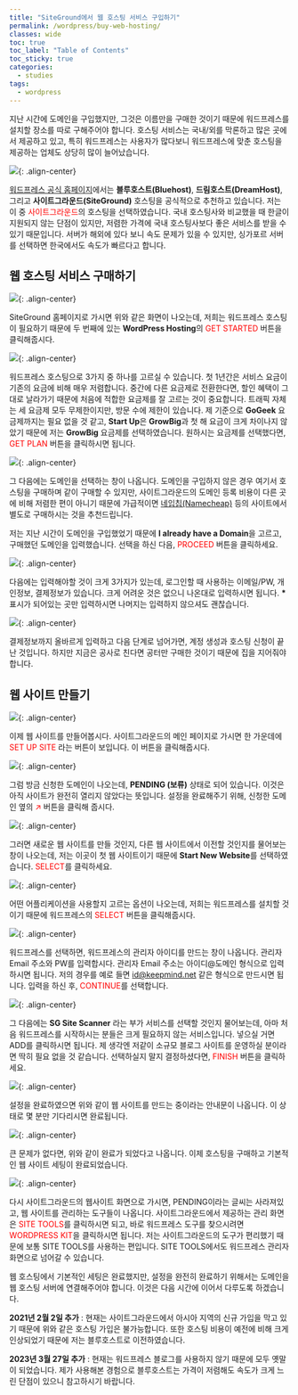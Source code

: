 ```yaml
---
title: "SiteGround에서 웹 호스팅 서비스 구입하기"
permalink: /wordpress/buy-web-hosting/
classes: wide
toc: true
toc_label: "Table of Contents"
toc_sticky: true
categories:
  - studies
tags:
  - wordpress
---
```


지난 시간에 도메인을 구입했지만, 그것은 이름만을 구매한 것이기 때문에 워드프레스를 설치할 장소를 따로 구해주어야 합니다. 호스팅 서비스는 국내/외를 막론하고 많은 곳에서 제공하고 있고, 특히 워드프레스는 사용자가 많다보니 워드프레스에 맞춘 호스팅을 제공하는 업체도 상당히 많이 늘어났습니다.

![](https://github.com/JoonsuRyu/images/blob/master/WordPress/002/01.png?raw=true){: .align-center}

[워드프레스 공식 홈페이지](https://wordpress.org/hosting/)에서는 **블루호스트(Bluehost)**, **드림호스트(DreamHost)**, 그리고 **사이트그라운드(SiteGround)** 호스팅을 공식적으로 추천하고 있습니다. 저는 이 중 <span style="color:red">사이트그라운드</span>의 호스팅을 선택하였습니다. 국내 호스팅사와 비교했을 때 한글이 지원되지 않는 단점이 있지만, 저렴한 가격에 국내 호스팅사보다 좋은 서비스를 받을 수 있기 때문입니다. 서버가 해외에 있다 보니 속도 문제가 있을 수 있지만, 싱가포르 서버를 선택하면 한국에서도 속도가 빠르다고 합니다.

## 웹 호스팅 서비스 구매하기

![](https://github.com/JoonsuRyu/images/blob/master/WordPress/002/02.png?raw=true){: .align-center}

SiteGround 홈페이지로 가시면 위와 같은 화면이 나오는데, 저희는 워드프레스 호스팅이 필요하기 때문에 두 번째에 있는 **WordPress Hosting**의 <span style="color:red">GET STARTED</span> 버튼을 클릭해줍시다.

![](https://github.com/JoonsuRyu/images/blob/master/WordPress/002/03.png?raw=true){: .align-center}

워드프레스 호스팅으로 3가지 중 하나를 고르실 수 있습니다. 첫 1년간은 서비스 요금이 기존의 요금에 비해 매우 저렴합니다. 중간에 다른 요금제로 전환한다면, 할인 혜택이 그대로 날라가기 때문에 처음에 적합한 요금제를 잘 고르는 것이 중요합니다. 트래픽 자체는 세 요금제 모두 무제한이지만, 방문 수에 제한이 있습니다. 제 기준으로 **GoGeek** 요금제까지는 필요 없을 것 같고, **Start Up**은 **GrowBig**과 첫 해 요금이 크게 차이나지 않았기 때문에 저는 **GrowBig** 요금제를 선택하였습니다. 원하시는 요금제를 선택했다면, <span style="color:red">GET PLAN</span> 버튼을 클릭하시면 됩니다.

![](https://github.com/JoonsuRyu/images/blob/master/WordPress/002/04.png?raw=true){: .align-center}

그 다음에는 도메인을 선택하는 창이 나옵니다. 도메인을 구입하지 않은 경우 여기서 호스팅을 구매하며 같이 구매할 수 있지만, 사이트그라운드의 도메인 등록 비용이 다른 곳에 비해 저렴한 편이 아니기 때문에 가급적이면 [네입칩(Namecheap)](https://www.namecheap.com/) 등의 사이트에서 별도로 구매하시는 것을 추천드립니다.

저는 지난 시간이 도메인을 구입했었기 때문에 **I already have a Domain**을 고르고, 구매했던 도메인을 입력했습니다. 선택을 하신 다음, <span style="color:red">PROCEED</span> 버튼을 클릭하세요.

![](https://github.com/JoonsuRyu/images/blob/master/WordPress/002/05.png?raw=true){: .align-center}

다음에는 입력해야할 것이 크게 3가지가 있는데, 로그인할 때 사용하는 이메일/PW, 개인정보, 결제정보가 있습니다. 크게 어려운 것은 없으니 나온대로 입력하시면 됩니다. **\*** 표시가 되어있는 곳만 입력하시면 나머지는 입력하지 않으셔도 괜찮습니다.

![](https://github.com/JoonsuRyu/images/blob/master/WordPress/002/06.png?raw=true){: .align-center}

결제정보까지 올바르게 입력하고 다음 단계로 넘어가면, 계정 생성과 호스팅 신청이 끝난 것입니다. 하지만 지금은 공사로 친다면 공터만 구매한 것이기 때문에 집을 지어줘야 합니다.

## 웹 사이트 만들기

![](https://github.com/JoonsuRyu/images/blob/master/WordPress/002/07.png?raw=true){: .align-center}

이제 웹 사이트를 만들어봅시다. 사이트그라운드의 메인 페이지로 가시면 한 가운데에 <span style="color:red">SET UP SITE</span> 라는 버튼이 보입니다. 이 버튼을 클릭해줍시다.

![](https://github.com/JoonsuRyu/images/blob/master/WordPress/002/08.png?raw=true){: .align-center}

그럼 방금 신청한 도메인이 나오는데, **PENDING (보류)** 상태로 되어 있습니다. 이것은 아직 사이트가 완전히 열리지 않았다는 뜻입니다. 설정을 완료해주기 위해, 신청한 도메인 옆의 <span style="color:red">↗</span> 버튼을 클릭해 줍시다.

![](https://github.com/JoonsuRyu/images/blob/master/WordPress/002/09.png?raw=true){: .align-center}

그러면 새로운 웹 사이트를 만들 것인지, 다른 웹 사이트에서 이전할 것인지를 물어보는 창이 나오는데, 저는 이곳이 첫 웹 사이트이기 때문에 **Start New Website**를 선택하였습니다. <span style="color:red">SELECT</span>를 클릭하세요.

![](https://github.com/JoonsuRyu/images/blob/master/WordPress/002/10.png?raw=true){: .align-center}

어떤 어플리케이션을 사용할지 고르는 옵션이 나오는데, 저희는 워드프레스를 설치할 것이기 때문에 워드프레스의 <span style="color:red">SELECT</span> 버튼을 클릭해줍시다.

![](https://github.com/JoonsuRyu/images/blob/master/WordPress/002/11.png?raw=true){: .align-center}

워드프레스를 선택하면, 워드프레스의 관리자 아이디를 만드는 창이 나옵니다. 관리자 Email 주소와 PW를 입력합시다. 관리자 Email 주소는 아이디@도메인 형식으로 입력하시면 됩니다. 저의 경우를 예로 들면 id@keepmind.net 같은 형식으로 만드시면 됩니다. 입력을 하신 후, <span style="color:red">CONTINUE</span>를 선택합니다.

![](https://github.com/JoonsuRyu/images/blob/master/WordPress/002/12.png?raw=true){: .align-center}

그 다음에는 **SG Site Scanner** 라는 부가 서비스를 선택할 것인지 물어보는데, 아마 처음 워드프레스를 시작하시는 분들은 크게 필요하지 않는 서비스입니다. 넣으실 거면 ADD를 클릭하시면 됩니다. 제 생각엔 저같이 소규모 블로그 사이트를 운영하실 분이라면 딱히 필요 없을 것 같습니다. 선택하실지 말지 결정하셨다면, <span style="color:red">FINISH</span> 버튼을 클릭하세요.

![](https://github.com/JoonsuRyu/images/blob/master/WordPress/002/13.png?raw=true){: .align-center}

설정을 완료하였으면 위와 같이 웹 사이트를 만드는 중이라는 안내문이 나옵니다. 이 상태로 몇 분만 기다리시면 완료됩니다.

![](https://github.com/JoonsuRyu/images/blob/master/WordPress/002/14.png?raw=true){: .align-center}

큰 문제가 없다면, 위와 같이 완료가 되었다고 나옵니다. 이제 호스팅을 구매하고 기본적인 웹 사이트 세팅이 완료되었습니다.

![](https://github.com/JoonsuRyu/images/blob/master/WordPress/002/15.png?raw=true){: .align-center}

다시 사이트그라운드의 웹사이트 화면으로 가시면, PENDING이라는 글씨는 사라져있고, 웹 사이트를 관리하는 도구들이 나옵니다. 사이트그라운드에서 제공하는 관리 화면은 <span style="color:red">SITE TOOLS</span>를 클릭하시면 되고, 바로 워드프레스 도구를 찾으시려면 <span style="color:red">WORDPRESS KIT</span>을 클릭하시면 됩니다. 저는 사이트그라운드의 도구가 편리했기 때문에 보통 SITE TOOLS를 사용하는 편입니다. SITE TOOLS에서도 워드프레스 관리자 화면으로 넘어갈 수 있습니다.

웹 호스팅에서 기본적인 세팅은 완료했지만, 설정을 완전히 완료하기 위해서는 도메인을 웹 호스팅 서버에 연결해주어야 합니다. 이것은 다음 시간에 이어서 다루도록 하겠습니다.


**2021년 2월 2일 추가** : 현재는 사이트그라운드에서 아시아 지역의 신규 가입을 막고 있기 때문에 위와 같은 호스팅 가입은 불가능합니다. 또한 호스팅 비용이 예전에 비해 크게 인상되었기 때문에 저는 블루호스트로 이전하였습니다.

**2023년 3월 27일 추가** : 현재는 워드프레스 블로그를 사용하지 않기 때문에 모두 옛말이 되었습니다. 제가 사용해본 경험으로 블루호스트는 가격이 저렴해도 속도가 크게 느린 단점이 있으니 참고하시기 바랍니다.